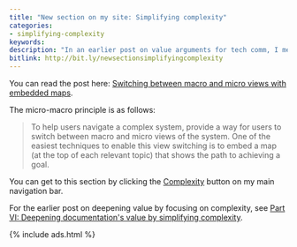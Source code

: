 ```yaml
---
title: "New section on my site: Simplifying complexity"
categories:
- simplifying-complexity
keywords:
description: "In an earlier post on value arguments for tech comm, I mentioned that in 2018, I plan to explore some innovative ways to simplify complexity so that I can deepen the value I provide to users. To host this content, I created a new section on my site called \"Simplifying Complexity.\" So far I've added just one topic there on navigation maps. In the topic, I argue that by allowing users to toggle between micro and macro views of a system, often through embedded workflow maps, you can help users better understand and orient themselves in complex systems."
bitlink: http://bit.ly/newsectionsimplifyingcomplexity
---
```


You can read the post here: [Switching between macro and micro views with embedded maps](https://idratherbewriting.com/simplifying-complexity/macro-micro.html).

The micro-macro principle is as follows:

> To help users navigate a complex system, provide a way for users to switch between macro and micro views of the system. One of the easiest techniques to enable this view switching is to embed a map (at the top of each relevant topic) that shows the path to achieving a goal.

You can get to this section by clicking the [Complexity](https://idratherbewriting.com/simplifying-complexity) button on my main navigation bar.

For the earlier post on deepening value by focusing on complexity, see [Part VI: Deepening documentation's value by simplifying complexity](/2017/12/28/value-of-tech-comm-in-company-part6/).

{% include ads.html %}
